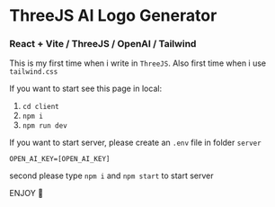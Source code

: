 # ThreeJS AI Logo Generator
### React + Vite / ThreeJS / OpenAI / Tailwind


This is my first time when i write in `ThreeJS`. Also first time when i use `tailwind.css`

If you want to start see this page in local: 
1. `cd client`
2. `npm i`
3. `npm run dev`

If you want to start server, please create an `.env` file in folder `server` 

```bazaar
OPEN_AI_KEY=[OPEN_AI_KEY]
```

second please type `npm i` and `npm start` to start server

ENJOY 🫡